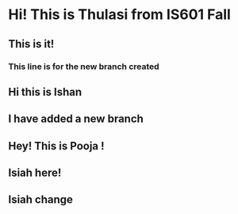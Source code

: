 # Hi! This is Thulasi from IS601 Fall
## This is it!
### This line is for the new branch created
## Hi this is Ishan
## I have added a new branch
## Hey! This is Pooja !
## Isiah here!
## Isiah change
